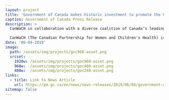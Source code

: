 ```yaml
---
layout: project
title: 'Government of Canada makes historic investment to promote the health and rights of women and girls around the world'
caption: Government of Canada Press Release
description: >
  CanWaCH in collaboration with a diverse coalition of Canada’s leading global health organizations worked together for a year to develop the Thrive Agenda, the basis for this momentous investment. 

  CanWaCH (The Canadian Partnership for Women and Children's Health) is a partnership of 100 organizations and associates working to ensure more women and children survive and thrive in over 1000 communities around the world. 
date: '06-04-2019'
image: 
  path: /assets/img/projects/goc960-asset.png
  srcset: 
    1920w: /assets/img/projects/goc960-asset.png
    960w:  /assets/img/projects/goc480-asset.png
    480w:  /assets/img/projects/goc240-asset.png
links:
  - title: Link to News Article
    url: https://pm.gc.ca/en/news/news-releases/2019/06/04/government-canada-makes-historic-investment-promote-health-and-rights
sitemap: false
---
```

